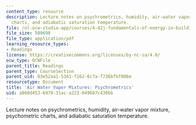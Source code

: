 ```yaml
---
content_type: resource
description: Lecture notes on psychrometrics, humidity, air-water vapor mixture, psychometric
  charts, and adiabatic saturation temperature.
file: /ol-ocw-studio-app/courses/4-42j-fundamentals-of-energy-in-buildings-fall-2010/a860d453697831aca223049667c430bb_MIT4_42JF10_water_vapor.pdf
file_size: 509698
file_type: application/pdf
learning_resource_types:
- Readings
license: https://creativecommons.org/licenses/by-nc-sa/4.0/
ocw_type: OCWFile
parent_title: Readings
parent_type: CourseSection
parent_uid: 03e52aa1-5341-f162-6c7a-f736bfbf006e
resourcetype: Document
title: 'Air Water Vapor Mixtures: Psychrometrics'
uid: a860d453-6978-31ac-a223-049667c430bb
---
```

Lecture notes on psychrometrics, humidity, air-water vapor mixture, psychometric charts, and adiabatic saturation temperature.